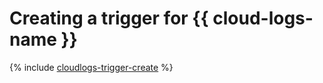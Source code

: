 # Creating a trigger for {{ cloud-logs-name }}

{% include [cloudlogs-trigger-create](../../../_includes/functions/cloudlogs-trigger-create.md) %}